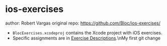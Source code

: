 ios-exercises
=============
author: Robert Vargas
original repo: https://github.com/Bloc/ios-exercises/


- `BlocExercises.xcodeproj` contains the Xcode project with iOS exercises.
- Specific assignments are in [Exercise Descriptions](Exercise%20Descriptions/).\nMy first git change
